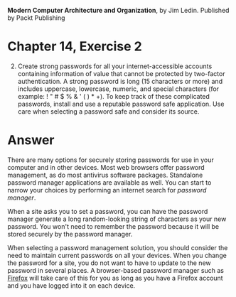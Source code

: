 __Modern Computer Architecture and Organization__, by Jim Ledin. Published by Packt Publishing
# Chapter 14, Exercise 2

2.	Create strong passwords for all your internet-accessible accounts containing information of value that cannot be protected by two-factor authentication. A strong password is long (15 characters or more) and includes uppercase, lowercase, numeric, and special characters (for example: ! " # $ % & ' ( ) \* +). To keep track of these complicated passwords, install and use a reputable password safe application. Use care when selecting a password safe and consider its source.

# Answer
There are many options for securely storing passwords for use in your computer and in other devices. Most web browsers offer password management, as do most antivirus software packages. Standalone password manager applications are available as well. You can start to narrow your choices by performing an internet search for *password manager*.

When a site asks you to set a password, you can have the password manager generate a long random-looking string of characters as your new password. You won't need to remember the password because it will be stored securely by the password manager.

When selecting a password management solution, you should consider the need to maintain current passwords on all your devices. When you change the password for a site, you do not want to have to update to the new password in several places. A browser-based password manager such as [Firefox](https://www.mozilla.org) will take care of this for you as long as you have a Firefox account and you have logged into it on each device.